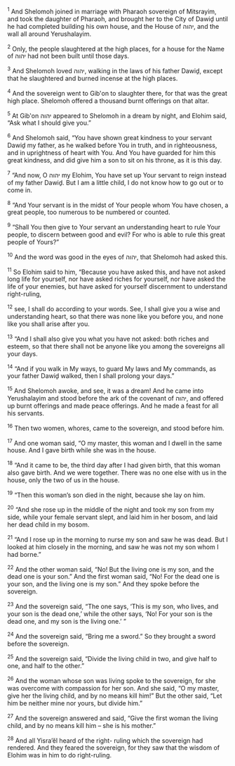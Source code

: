 <sup>1</sup> And Shelomoh joined in marriage with Pharaoh sovereign of Mitsrayim, and took the daughter of Pharaoh, and brought her to the City of Dawiḏ until he had completed building his own house, and the House of יהוה, and the wall all around Yerushalayim.

<sup>2</sup> Only, the people slaughtered at the high places, for a house for the Name of יהוה had not been built until those days.

<sup>3</sup> And Shelomoh loved יהוה, walking in the laws of his father Dawiḏ, except that he slaughtered and burned incense at the high places.

<sup>4</sup> And the sovereign went to Gib‛on to slaughter there, for that was the great high place. Shelomoh offered a thousand burnt offerings on that altar.

<sup>5</sup> At Gib‛on יהוה appeared to Shelomoh in a dream by night, and Elohim said, “Ask what I should give you.”

<sup>6</sup> And Shelomoh said, “You have shown great kindness to your servant Dawiḏ my father, as he walked before You in truth, and in righteousness, and in uprightness of heart with You. And You have guarded for him this great kindness, and did give him a son to sit on his throne, as it is this day.

<sup>7</sup> “And now, O יהוה my Elohim, You have set up Your servant to reign instead of my father Dawiḏ. But I am a little child, I do not know how to go out or to come in.

<sup>8</sup> “And Your servant is in the midst of Your people whom You have chosen, a great people, too numerous to be numbered or counted.

<sup>9</sup> “Shall You then give to Your servant an understanding heart to rule Your people, to discern between good and evil? For who is able to rule this great people of Yours?”

<sup>10</sup> And the word was good in the eyes of יהוה, that Shelomoh had asked this.

<sup>11</sup> So Elohim said to him, “Because you have asked this, and have not asked long life for yourself, nor have asked riches for yourself, nor have asked the life of your enemies, but have asked for yourself discernment to understand right-ruling,

<sup>12</sup> see, I shall do according to your words. See, I shall give you a wise and understanding heart, so that there was none like you before you, and none like you shall arise after you.

<sup>13</sup> “And I shall also give you what you have not asked: both riches and esteem, so that there shall not be anyone like you among the sovereigns all your days.

<sup>14</sup> “And if you walk in My ways, to guard My laws and My commands, as your father Dawiḏ walked, then I shall prolong your days.”

<sup>15</sup> And Shelomoh awoke, and see, it was a dream! And he came into Yerushalayim and stood before the ark of the covenant of יהוה, and offered up burnt offerings and made peace offerings. And he made a feast for all his servants.

<sup>16</sup> Then two women, whores, came to the sovereign, and stood before him.

<sup>17</sup> And one woman said, “O my master, this woman and I dwell in the same house. And I gave birth while she was in the house.

<sup>18</sup> “And it came to be, the third day after I had given birth, that this woman also gave birth. And we were together. There was no one else with us in the house, only the two of us in the house.

<sup>19</sup> “Then this woman’s son died in the night, because she lay on him.

<sup>20</sup> “And she rose up in the middle of the night and took my son from my side, while your female servant slept, and laid him in her bosom, and laid her dead child in my bosom.

<sup>21</sup> “And I rose up in the morning to nurse my son and saw he was dead. But I looked at him closely in the morning, and saw he was not my son whom I had borne.”

<sup>22</sup> And the other woman said, “No! But the living one is my son, and the dead one is your son.” And the first woman said, “No! For the dead one is your son, and the living one is my son.” And they spoke before the sovereign.

<sup>23</sup> And the sovereign said, “The one says, ‘This is my son, who lives, and your son is the dead one,’ while the other says, ‘No! For your son is the dead one, and my son is the living one.’ ”

<sup>24</sup> And the sovereign said, “Bring me a sword.” So they brought a sword before the sovereign.

<sup>25</sup> And the sovereign said, “Divide the living child in two, and give half to one, and half to the other.”

<sup>26</sup> And the woman whose son was living spoke to the sovereign, for she was overcome with compassion for her son. And she said, “O my master, give her the living child, and by no means kill him!” But the other said, “Let him be neither mine nor yours, but divide him.”

<sup>27</sup> And the sovereign answered and said, “Give the first woman the living child, and by no means kill him – she is his mother.”

<sup>28</sup> And all Yisra’ĕl heard of the right- ruling which the sovereign had rendered. And they feared the sovereign, for they saw that the wisdom of Elohim was in him to do right-ruling.

